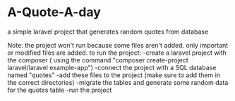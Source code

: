 # A-Quote-A-day
a simple laravel project that generates random quotes from database

Note: the project won't run because some files aren't added. only important or modified files are added.
to run the project:
  -create a laravel project with the composer ( using the command "composer create-project laravel/laravel example-app")
  -connect the project with a SQL database named "quotes" 
  -add these files to the project (make sure to add them in the correct directories)
  -migrate the tables and generate some random data for the quotes table
  -run the project
